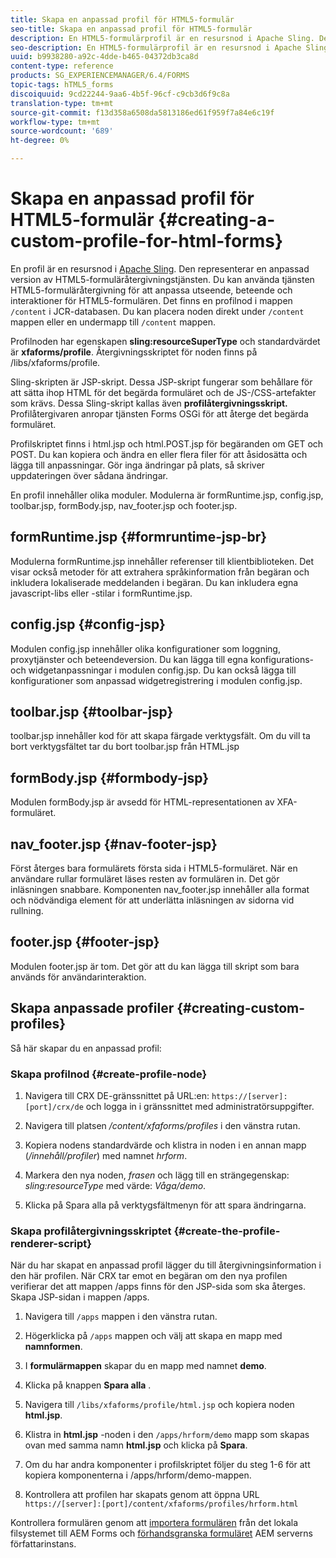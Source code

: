 ```yaml
---
title: Skapa en anpassad profil för HTML5-formulär
seo-title: Skapa en anpassad profil för HTML5-formulär
description: En HTML5-formulärprofil är en resursnod i Apache Sling. Den representerar en anpassad version av tjänsten HTML5 Forms Render.
seo-description: En HTML5-formulärprofil är en resursnod i Apache Sling. Den representerar en anpassad version av tjänsten HTML5 Forms Render.
uuid: b9938280-a92c-4dde-b465-04372db3ca8d
content-type: reference
products: SG_EXPERIENCEMANAGER/6.4/FORMS
topic-tags: hTML5_forms
discoiquuid: 9cd22244-9aa6-4b5f-96cf-c9cb3d6f9c8a
translation-type: tm+mt
source-git-commit: f13d358a6508da5813186ed61f959f7a84e6c19f
workflow-type: tm+mt
source-wordcount: '689'
ht-degree: 0%

---
```



# Skapa en anpassad profil för HTML5-formulär {#creating-a-custom-profile-for-html-forms}

En profil är en resursnod i [Apache Sling](https://sling.apache.org/). Den representerar en anpassad version av HTML5-formuläråtergivningstjänsten. Du kan använda tjänsten HTML5-formuläråtergivning för att anpassa utseende, beteende och interaktioner för HTML5-formulären. Det finns en profilnod i mappen `/content` i JCR-databasen. Du kan placera noden direkt under `/content` mappen eller en undermapp till `/content` mappen.

Profilnoden har egenskapen **sling:resourceSuperType** och standardvärdet är **xfaforms/profile**. Återgivningsskriptet för noden finns på /libs/xfaforms/profile.

Sling-skripten är JSP-skript. Dessa JSP-skript fungerar som behållare för att sätta ihop HTML för det begärda formuläret och de JS-/CSS-artefakter som krävs. Dessa Sling-skript kallas även **profilåtergivningsskript.** Profilåtergivaren anropar tjänsten Forms OSGi för att återge det begärda formuläret.

Profilskriptet finns i html.jsp och html.POST.jsp för begäranden om GET och POST. Du kan kopiera och ändra en eller flera filer för att åsidosätta och lägga till anpassningar. Gör inga ändringar på plats, så skriver uppdateringen över sådana ändringar.

En profil innehåller olika moduler. Modulerna är formRuntime.jsp, config.jsp, toolbar.jsp, formBody.jsp, nav_footer.jsp och footer.jsp.

## formRuntime.jsp {#formruntime-jsp-br}

Modulerna formRuntime.jsp innehåller referenser till klientbiblioteken. Det visar också metoder för att extrahera språkinformation från begäran och inkludera lokaliserade meddelanden i begäran. Du kan inkludera egna javascript-libs eller -stilar i formRuntime.jsp.

## config.jsp {#config-jsp}

Modulen config.jsp innehåller olika konfigurationer som loggning, proxytjänster och beteendeversion. Du kan lägga till egna konfigurations- och widgetanpassningar i modulen config.jsp. Du kan också lägga till konfigurationer som anpassad widgetregistrering i modulen config.jsp.

## toolbar.jsp {#toolbar-jsp}

toolbar.jsp innehåller kod för att skapa färgade verktygsfält. Om du vill ta bort verktygsfältet tar du bort toolbar.jsp från HTML.jsp

## formBody.jsp {#formbody-jsp}

Modulen formBody.jsp är avsedd för HTML-representationen av XFA-formuläret.

## nav_footer.jsp {#nav-footer-jsp}

Först återges bara formulärets första sida i HTML5-formuläret. När en användare rullar formuläret läses resten av formulären in. Det gör inläsningen snabbare. Komponenten nav_footer.jsp innehåller alla format och nödvändiga element för att underlätta inläsningen av sidorna vid rullning.

## footer.jsp {#footer-jsp}

Modulen footer.jsp är tom. Det gör att du kan lägga till skript som bara används för användarinteraktion.

## Skapa anpassade profiler {#creating-custom-profiles}

Så här skapar du en anpassad profil:

### Skapa profilnod {#create-profile-node}

1. Navigera till CRX DE-gränssnittet på URL:en: `https://[server]:[port]/crx/de` och logga in i gränssnittet med administratörsuppgifter.

1. Navigera till platsen */content/xfaforms/profiles* i den vänstra rutan.

1. Kopiera nodens standardvärde och klistra in noden i en annan mapp (*/innehåll/profiler*) med namnet *hrform*.

1. Markera den nya noden, *frasen* och lägg till en strängegenskap: *sling:resourceType* med värde: *Våga/demo*.

1. Klicka på Spara alla på verktygsfältmenyn för att spara ändringarna.

### Skapa profilåtergivningsskriptet {#create-the-profile-renderer-script}

När du har skapat en anpassad profil lägger du till återgivningsinformation i den här profilen. När CRX tar emot en begäran om den nya profilen verifierar det att mappen /apps finns för den JSP-sida som ska återges. Skapa JSP-sidan i mappen /apps.

1. Navigera till `/apps` mappen i den vänstra rutan.
1. Högerklicka på `/apps` mappen och välj att skapa en mapp med **namnformen**.
1. I **formulärmappen** skapar du en mapp med namnet **demo**.
1. Klicka på knappen **Spara alla** .
1. Navigera till `/libs/xfaforms/profile/html.jsp` och kopiera noden **html.jsp**.
1. Klistra in **html.jsp** -noden i den `/apps/hrform/demo` mapp som skapas ovan med samma namn **html.jsp** och klicka på **Spara**.
1. Om du har andra komponenter i profilskriptet följer du steg 1-6 för att kopiera komponenterna i /apps/hrform/demo-mappen.

1. Kontrollera att profilen har skapats genom att öppna URL `https://[server]:[port]/content/xfaforms/profiles/hrform.html`

Kontrollera formulären genom att [importera formulären](/help/forms/using/get-xdp-pdf-documents-aem.md) från det lokala filsystemet till AEM Forms och [förhandsgranska formuläret](/help/forms/using/previewing-forms.md) AEM serverns författarinstans.
